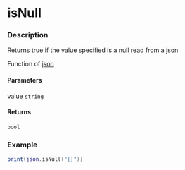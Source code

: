 # isNull

### Description

Returns true if the value specified is a null read from a json

Function of [json](../../)

#### Parameters

value `string`

#### Returns

`bool`

### Example

```lua
print(json.isNull("{}"))
```
